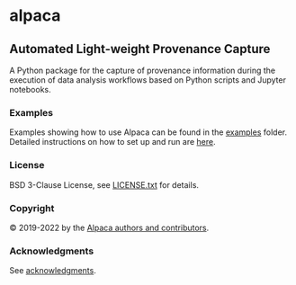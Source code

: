 # alpaca

## Automated Light-weight Provenance Capture

A Python package for the capture of provenance information during the execution
of data analysis workflows based on Python scripts and Jupyter notebooks.


<!-- ### Documentation

See [http://](http://). -->


### Examples

Examples showing how to use Alpaca can be found in the [examples](examples/)
folder. Detailed instructions on how to set up and run are 
[here](doc/examples.rst).


### License
 
BSD 3-Clause License, see [LICENSE.txt](LICENSE.txt) for details.


### Copyright

:copyright: 2019-2022 by the 
[Alpaca authors and contributors](doc/authors.rst).


### Acknowledgments

See [acknowledgments](doc/acknowledgments.rst).
